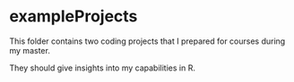 # exampleProjects

This folder contains two coding projects that I prepared for courses during my master.

They should give insights into my capabilities in R. 
